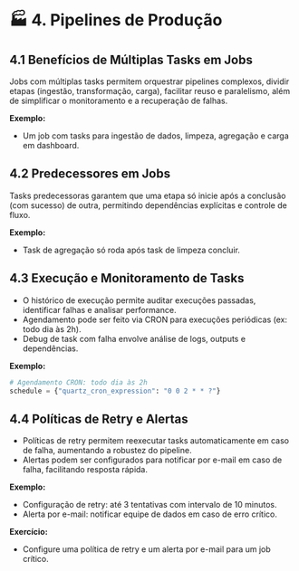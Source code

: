 # 🏭 4. Pipelines de Produção

## 4.1 Benefícios de Múltiplas Tasks em Jobs
Jobs com múltiplas tasks permitem orquestrar pipelines complexos, dividir etapas (ingestão, transformação, carga), facilitar reuso e paralelismo, além de simplificar o monitoramento e a recuperação de falhas.

**Exemplo:**
- Um job com tasks para ingestão de dados, limpeza, agregação e carga em dashboard.

## 4.2 Predecessores em Jobs
Tasks predecessoras garantem que uma etapa só inicie após a conclusão (com sucesso) de outra, permitindo dependências explícitas e controle de fluxo.

**Exemplo:**
- Task de agregação só roda após task de limpeza concluir.

## 4.3 Execução e Monitoramento de Tasks
- O histórico de execução permite auditar execuções passadas, identificar falhas e analisar performance.
- Agendamento pode ser feito via CRON para execuções periódicas (ex: todo dia às 2h).
- Debug de task com falha envolve análise de logs, outputs e dependências.

**Exemplo:**
```python
# Agendamento CRON: todo dia às 2h
schedule = {"quartz_cron_expression": "0 0 2 * * ?"}
```

## 4.4 Políticas de Retry e Alertas
- Políticas de retry permitem reexecutar tasks automaticamente em caso de falha, aumentando a robustez do pipeline.
- Alertas podem ser configurados para notificar por e-mail em caso de falha, facilitando resposta rápida.

**Exemplo:**
- Configuração de retry: até 3 tentativas com intervalo de 10 minutos.
- Alerta por e-mail: notificar equipe de dados em caso de erro crítico.

**Exercício:**
- Configure uma política de retry e um alerta por e-mail para um job crítico. 